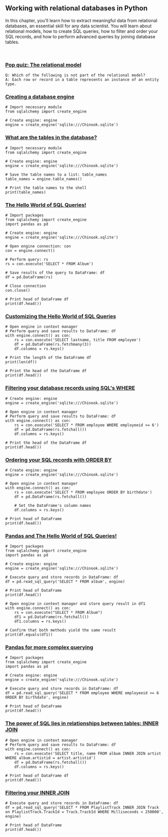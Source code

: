 ## Working with relational databases in Python

In this chapter, you'll learn how to extract meaningful data from relational databases, an essential skill for any data scientist. You will learn about relational models, how to create SQL queries, how to filter and order your SQL records, and how to perform advanced queries by joining database tables.

<br>

### [Pop quiz: The relational model](https://campus.datacamp.com/courses/introduction-to-importing-data-in-python/working-with-relational-databases-in-python-3?ex=2)

```
Q: Which of the following is not part of the relational model?
A: Each row or record in a table represents an instance of an entity type.
```

### [Creating a database engine](https://campus.datacamp.com/courses/introduction-to-importing-data-in-python/working-with-relational-databases-in-python-3?ex=4)

```
# Import necessary module
from sqlalchemy import create_engine

# Create engine: engine
engine = create_engine('sqlite:///Chinook.sqlite')
```

### [What are the tables in the database?](https://campus.datacamp.com/courses/introduction-to-importing-data-in-python/working-with-relational-databases-in-python-3?ex=5)

```
# Import necessary module
from sqlalchemy import create_engine

# Create engine: engine
engine = create_engine('sqlite:///Chinook.sqlite')

# Save the table names to a list: table_names
table_names = engine.table_names()

# Print the table names to the shell
print(table_names)
```

### [The Hello World of SQL Queries!](https://campus.datacamp.com/courses/introduction-to-importing-data-in-python/working-with-relational-databases-in-python-3?ex=7)

```
# Import packages
from sqlalchemy import create_engine
import pandas as pd

# Create engine: engine
engine = create_engine('sqlite:///Chinook.sqlite')

# Open engine connection: con
con = engine.connect()

# Perform query: rs
rs = con.execute('SELECT * FROM Album')

# Save results of the query to DataFrame: df
df = pd.DataFrame(rs)

# Close connection
con.close()

# Print head of DataFrame df
print(df.head())
```

### [Customizing the Hello World of SQL Queries](https://campus.datacamp.com/courses/introduction-to-importing-data-in-python/working-with-relational-databases-in-python-3?ex=8)

```
# Open engine in context manager
# Perform query and save results to DataFrame: df
with engine.connect() as con:
    rs = con.execute('SELECT lastname, title FROM employee')
    df = pd.DataFrame(rs.fetchmany(3))
    df.columns = rs.keys()

# Print the length of the DataFrame df
print(len(df))

# Print the head of the DataFrame df
print(df.head())
```

### [Filtering your database records using SQL's WHERE](https://campus.datacamp.com/courses/introduction-to-importing-data-in-python/working-with-relational-databases-in-python-3?ex=9)

```
# Create engine: engine
engine = create_engine('sqlite:///Chinook.sqlite')

# Open engine in context manager
# Perform query and save results to DataFrame: df
with engine.connect() as con:
    rs = con.execute('SELECT * FROM employee WHERE employeeid >= 6')
    df = pd.DataFrame(rs.fetchall())
    df.columns = rs.keys()

# Print the head of the DataFrame df
print(df.head())
```

### [Ordering your SQL records with ORDER BY](https://campus.datacamp.com/courses/introduction-to-importing-data-in-python/working-with-relational-databases-in-python-3?ex=10)

```
# Create engine: engine
engine = create_engine('sqlite:///Chinook.sqlite')

# Open engine in context manager
with engine.connect() as con:
    rs = con.execute('SELECT * FROM employee ORDER BY birthdate')
    df = pd.DataFrame(rs.fetchall())

    # Set the DataFrame's column names
    df.columns = rs.keys()

# Print head of DataFrame
print(df.head())

```

### [Pandas and The Hello World of SQL Queries!](https://campus.datacamp.com/courses/introduction-to-importing-data-in-python/working-with-relational-databases-in-python-3?ex=12)

```
# Import packages
from sqlalchemy import create_engine
import pandas as pd

# Create engine: engine
engine = create_engine('sqlite:///Chinook.sqlite')

# Execute query and store records in DataFrame: df
df = pd.read_sql_query('SELECT * FROM album', engine)

# Print head of DataFrame
print(df.head())

# Open engine in context manager and store query result in df1
with engine.connect() as con:
    rs = con.execute("SELECT * FROM Album")
    df1 = pd.DataFrame(rs.fetchall())
    df1.columns = rs.keys()

# Confirm that both methods yield the same result
print(df.equals(df1))
```

### [Pandas for more complex querying](https://campus.datacamp.com/courses/introduction-to-importing-data-in-python/working-with-relational-databases-in-python-3?ex=13)

```
# Import packages
from sqlalchemy import create_engine
import pandas as pd

# Create engine: engine
engine = create_engine('sqlite:///Chinook.sqlite')

# Execute query and store records in DataFrame: df
df = pd.read_sql_query('SELECT * FROM employee WHERE employeeid >= 6 ORDER BY birthdate', engine)

# Print head of DataFrame
print(df.head())
```

### [The power of SQL lies in relationships between tables: INNER JOIN](https://campus.datacamp.com/courses/introduction-to-importing-data-in-python/working-with-relational-databases-in-python-3?ex=15)

```
# Open engine in context manager
# Perform query and save results to DataFrame: df
with engine.connect() as con:
    rs = con.execute('SELECT title, name FROM album INNER JOIN artist WHERE album.artistid = artist.artistid')
    df = pd.DataFrame(rs.fetchall())
    df.columns = rs.keys()

# Print head of DataFrame df
print(df.head())
```

### [Filtering your INNER JOIN](https://campus.datacamp.com/courses/introduction-to-importing-data-in-python/working-with-relational-databases-in-python-3?ex=16)

```
# Execute query and store records in DataFrame: df
df = pd.read_sql_query('SELECT * FROM PlaylistTrack INNER JOIN Track on PlaylistTrack.TrackId = Track.TrackId WHERE Milliseconds < 250000', engine)

# Print head of DataFrame
print(df.head())
```